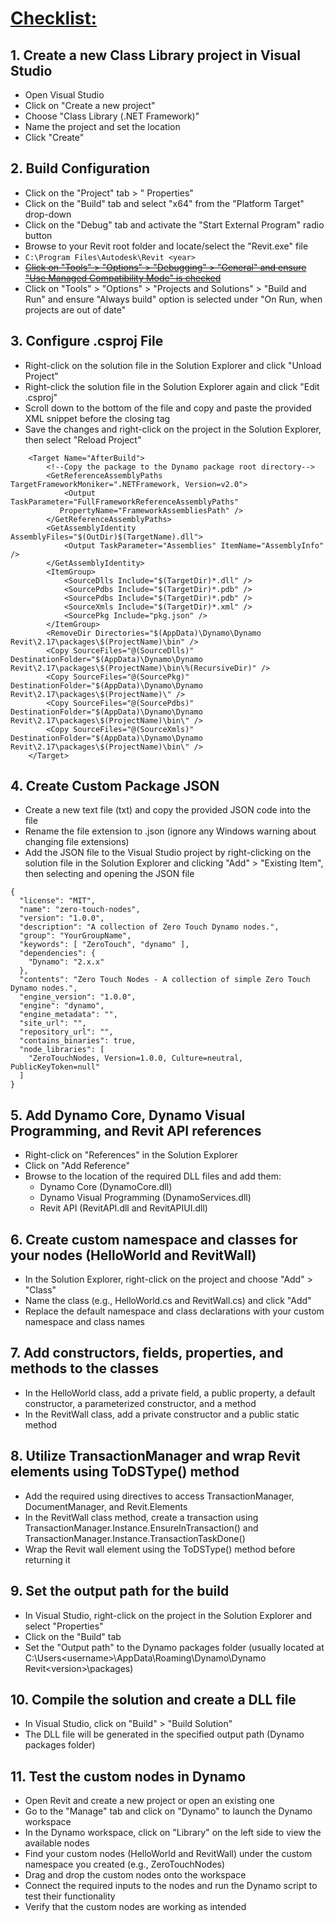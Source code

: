 # [Checklist:](https://bimorph.com/wp-content/uploads/2018/11/BILT%20EUR%202018%20-%20Thomas%20Mahon%20-%20Session%201.5%20and%202.3%20-%20Handout.pdf "Become a Dynamo Zero Touch Node Developer in 75 Minutes Thomas Mahon, Bimorph")

## 1. Create a new Class Library project in Visual Studio
  - Open Visual Studio
  - Click on "Create a new project"
  - Choose "Class Library (.NET Framework)"
  - Name the project and set the location
  - Click "Create"

## 2. Build Configuration
  - Click on the "Project" tab > "<ProjectName> Properties"
  - Click on the "Build" tab and select "x64" from the "Platform Target" drop-down
  - Click on the "Debug" tab and activate the "Start External Program" radio button
  - Browse to your Revit root folder and locate/select the "Revit.exe" file
  - `C:\Program Files\Autodesk\Revit <year>`
  - [~~Click on "Tools" > "Options" > "Debugging" > "General" and ensure "Use Managed Compatibility Mode" is checked~~](https://forum.dynamobim.com/t/setting-up-the-c-environment/76350?u=turtlewolfe "yeah, I was just trying to follow the directions. So, it’s safe to skip this one?")
  - Click on "Tools" > "Options" > "Projects and Solutions" > "Build and Run" and ensure "Always build" option is selected under "On Run, when projects are out of date"

## 3. Configure .csproj File
  - Right-click on the solution file in the Solution Explorer and click "Unload Project"
  - Right-click the solution file in the Solution Explorer again and click "Edit <ProjectName>.csproj"
  - Scroll down to the bottom of the file and copy and paste the provided XML snippet before the closing </project> tag
  - Save the changes and right-click on the project in the Solution Explorer, then select "Reload Project"
```
	<Target Name="AfterBuild">
		<!--Copy the package to the Dynamo package root directory-->
		<GetReferenceAssemblyPaths TargetFrameworkMoniker=".NETFramework, Version=v2.0">
			<Output TaskParameter="FullFrameworkReferenceAssemblyPaths"
		   PropertyName="FrameworkAssembliesPath" />
		</GetReferenceAssemblyPaths>
		<GetAssemblyIdentity AssemblyFiles="$(OutDir)$(TargetName).dll">
			<Output TaskParameter="Assemblies" ItemName="AssemblyInfo" />
		</GetAssemblyIdentity>
		<ItemGroup>
			<SourceDlls Include="$(TargetDir)*.dll" />
			<SourcePdbs Include="$(TargetDir)*.pdb" />
			<SourcePdbs Include="$(TargetDir)*.pdb" />
			<SourceXmls Include="$(TargetDir)*.xml" />
			<SourcePkg Include="pkg.json" />
		</ItemGroup>
		<RemoveDir Directories="$(AppData)\Dynamo\Dynamo Revit\2.17\packages\$(ProjectName)\bin" />
		<Copy SourceFiles="@(SourceDlls)" DestinationFolder="$(AppData)\Dynamo\Dynamo Revit\2.17\packages\$(ProjectName)\bin\%(RecursiveDir)" />
		<Copy SourceFiles="@(SourcePkg)" DestinationFolder="$(AppData)\Dynamo\Dynamo Revit\2.17\packages\$(ProjectName)\" />
		<Copy SourceFiles="@(SourcePdbs)" DestinationFolder="$(AppData)\Dynamo\Dynamo Revit\2.17\packages\$(ProjectName)\bin\" />
		<Copy SourceFiles="@(SourceXmls)" DestinationFolder="$(AppData)\Dynamo\Dynamo Revit\2.17\packages\$(ProjectName)\bin\" />
	</Target>
```

## 4. Create Custom Package JSON
  - Create a new text file (txt) and copy the provided JSON code into the file
  - Rename the file extension to .json (ignore any Windows warning about changing file extensions)
  - Add the JSON file to the Visual Studio project by right-clicking on the solution file in the Solution Explorer and clicking "Add" > "Existing Item", then selecting and opening the JSON file
```
{
  "license": "MIT",
  "name": "zero-touch-nodes",
  "version": "1.0.0",
  "description": "A collection of Zero Touch Dynamo nodes.",
  "group": "YourGroupName",
  "keywords": [ "ZeroTouch", "dynamo" ],
  "dependencies": {
    "Dynamo": "2.x.x"
  },
  "contents": "Zero Touch Nodes - A collection of simple Zero Touch Dynamo nodes.",
  "engine_version": "1.0.0",
  "engine": "dynamo",
  "engine_metadata": "",
  "site_url": "",
  "repository_url": "",
  "contains_binaries": true,
  "node_libraries": [
    "ZeroTouchNodes, Version=1.0.0, Culture=neutral, PublicKeyToken=null"
  ]
}
```
## 5. Add Dynamo Core, Dynamo Visual Programming, and Revit API references
  - Right-click on "References" in the Solution Explorer
  - Click on "Add Reference"
  - Browse to the location of the required DLL files and add them:
    - Dynamo Core (DynamoCore.dll)
    - Dynamo Visual Programming (DynamoServices.dll)
    - Revit API (RevitAPI.dll and RevitAPIUI.dll)

## 6. Create custom namespace and classes for your nodes (HelloWorld and RevitWall)
  - In the Solution Explorer, right-click on the project and choose "Add" > "Class"
  - Name the class (e.g., HelloWorld.cs and RevitWall.cs) and click "Add"
  - Replace the default namespace and class declarations with your custom namespace and class names

## 7. Add constructors, fields, properties, and methods to the classes
  - In the HelloWorld class, add a private field, a public property, a default constructor, a parameterized constructor, and a method
  - In the RevitWall class, add a private constructor and a public static method

## 8. Utilize TransactionManager and wrap Revit elements using ToDSType() method
  - Add the required using directives to access TransactionManager, DocumentManager, and Revit.Elements
  - In the RevitWall class method, create a transaction using TransactionManager.Instance.EnsureInTransaction() and TransactionManager.Instance.TransactionTaskDone()
  - Wrap the Revit wall element using the ToDSType() method before returning it

## 9. Set the output path for the build
  - In Visual Studio, right-click on the project in the Solution Explorer and select "Properties"
  - Click on the "Build" tab
  - Set the "Output path" to the Dynamo packages folder (usually located at C:\Users\<username>\AppData\Roaming\Dynamo\Dynamo Revit\<version>\packages)

## 10. Compile the solution and create a DLL file
  - In Visual Studio, click on "Build" > "Build Solution"
  - The DLL file will be generated in the specified output path (Dynamo packages folder)

## 11. Test the custom nodes in Dynamo
  - Open Revit and create a new project or open an existing one
  - Go to the "Manage" tab and click on "Dynamo" to launch the Dynamo workspace
  - In the Dynamo workspace, click on "Library" on the left side to view the available nodes
  - Find your custom nodes (HelloWorld and RevitWall) under the custom namespace you created (e.g., ZeroTouchNodes)
  - Drag and drop the custom nodes onto the workspace
  - Connect the required inputs to the nodes and run the Dynamo script to test their functionality
  - Verify that the custom nodes are working as intended
